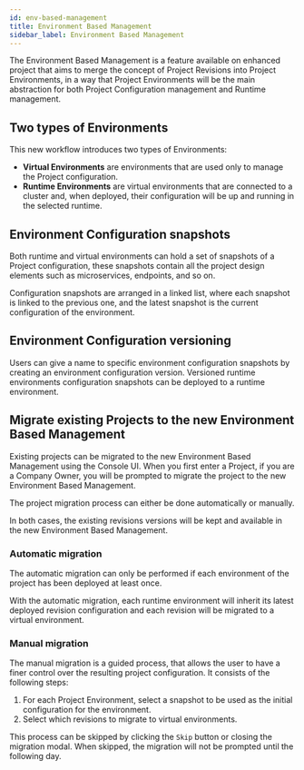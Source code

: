 ```yaml
---
id: env-based-management
title: Environment Based Management
sidebar_label: Environment Based Management
---
```


The Environment Based Management is a feature available on enhanced project that aims to merge the concept of Project Revisions into Project Environments, in a way that Project Environments will be the main abstraction for both Project Configuration management and Runtime management.

## Two types of Environments

This new workflow introduces two types of Environments:

- **Virtual Environments** are environments that are used only to manage the Project configuration.
- **Runtime Environments** are virtual environments that are connected to a cluster and, when deployed, their configuration will be up and running in the selected runtime.

## Environment Configuration snapshots

Both runtime and virtual environments can hold a set of snapshots of a Project configuration, these snapshots contain all the project design elements such as microservices, endpoints, and so on.

Configuration snapshots are arranged in a linked list, where each snapshot is linked to the previous one, and the latest snapshot is the current configuration of the environment.

## Environment Configuration versioning

Users can give a name to specific environment configuration snapshots by creating an environment configuration version. Versioned runtime environments configuration snapshots can be deployed to a runtime environment.

## Migrate existing Projects to the new Environment Based Management

Existing projects can be migrated to the new Environment Based Management using the Console UI. When you first enter a Project, if you are a Company Owner, you will be prompted to migrate the project to the new Environment Based Management.

The project migration process can either be done automatically or manually.

In both cases, the existing revisions versions will be kept and available in the new Environment Based Management.

### Automatic migration

The automatic migration can only be performed if each environment of the project has been deployed at least once.

With the automatic migration, each runtime environment will inherit its latest deployed revision configuration and each revision will be migrated to a virtual environment.

### Manual migration

The manual migration is a guided process, that allows the user to have a finer control over the resulting project configuration. It consists of the following steps:

1. For each Project Environment, select a snapshot to be used as the initial configuration for the environment.
2. Select which revisions to migrate to virtual environments.

This process can be skipped by clicking the `Skip` button or closing the migration modal. When skipped, the migration will not be prompted until the following day.
